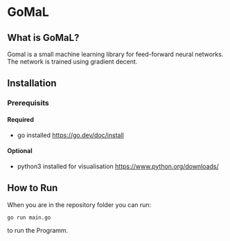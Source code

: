 # GoMaL

## What is GoMaL?

Gomal is a small machine learning library for feed-forward neural networks. The network is trained using gradient decent.

## Installation

### Prerequisits

#### Required

- go installed https://go.dev/doc/install

#### Optional

- python3 installed for visualisation https://www.python.org/downloads/

## How to Run

When you are in the repository folder you can run:

```bash
go run main.go
```

to run the Programm.

